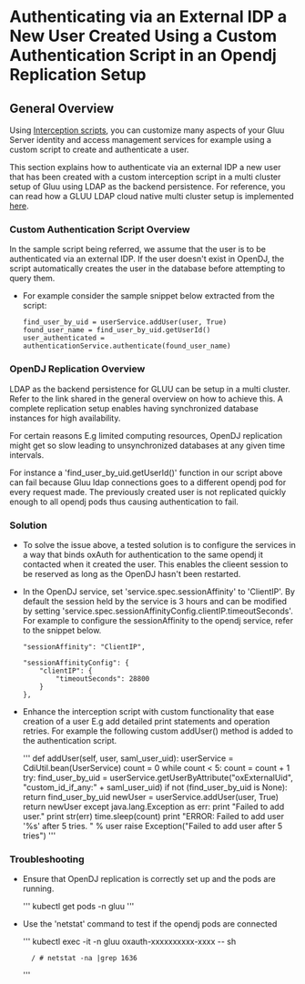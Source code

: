 # Authenticating via an External IDP a New User Created Using a Custom Authentication Script in an Opendj Replication Setup

## General Overview

Using [Interception scripts](https://gluu.org/docs/gluu-server/4.3/authn-guide/customauthn/), you can customize many aspects of your Gluu Server identity and access management services for example using a custom script to create and authenticate a user.

This section explains how to authenticate via an external IDP a new user that has been created with a custom interception script in a multi cluster setup of Gluu using LDAP as the backend persistence. For reference, you can read how a GLUU LDAP cloud native multi cluster setup is implemented [here](https://gluu.org/docs/gluu-server/4.3/tutorials/cn-ldap-multi-cluster/#test-replication). 

### Custom Authentication Script Overview

In the sample script being referred, we assume that the user is to be authenticated via an external IDP. If the user doesn't exist in OpenDJ, the script automatically creates the user in the database before attempting to query them.

- For example consider the sample snippet below extracted from the script:
 
    ```
    find_user_by_uid = userService.addUser(user, True)
    found_user_name = find_user_by_uid.getUserId()
    user_authenticated = authenticationService.authenticate(found_user_name)
    ```

### OpenDJ Replication Overview

LDAP as the backend persistence for GLUU can be setup in a multi cluster. Refer to the link shared in the general overview on how to achieve this. A complete replication setup 
enables having synchronized database instances for high availability.

For certain reasons E.g limited computing resources, OpenDJ replication might get so slow leading to unsynchronized databases at any given time intervals.

For instance a 'find_user_by_uid.getUserId()' function in our script above can fail because Gluu ldap connections goes to a different opendj pod for every request made. The previously created user is not replicated quickly enough to all opendj pods thus causing authentication to fail.

### Solution

- To solve the issue above, a tested solution is to configure the services in a way that binds oxAuth for authentication to the same opendj it contacted when it created the user. This enables the clieent session to be reserved as long as the OpenDJ hasn't been restarted.

- In the OpenDJ service, set 'service.spec.sessionAffinity' to 'ClientIP'. By default the session held by the service is 3 hours and can be modified by setting 'service.spec.sessionAffinityConfig.clientIP.timeoutSeconds'. For example to configure the sessionAffinity to the opendj service, refer to the snippet below.

    ```
    "sessionAffinity": "ClientIP",

    "sessionAffinityConfig": {
        "clientIP": {
            "timeoutSeconds": 28800
        }
    },
    ```

- Enhance the interception script with custom functionality that ease creation of a user E.g add detailed print statements and operation retries. For example the following custom addUser() method is added to the authentication script.

    '''
    def addUser(self, user, saml_user_uid):
        userService = CdiUtil.bean(UserService)
        count = 0
        while count < 5:
            count = count + 1
            try:
                find_user_by_uid = userService.getUserByAttribute("oxExternalUid", "custom_id_if_any:" + saml_user_uid)
                if not (find_user_by_uid is None):
                    return find_user_by_uid
                newUser = userService.addUser(user, True)
                return newUser
            except java.lang.Exception as err:
                print "Failed to add user."
                print str(err)
                time.sleep(count)
        print "ERROR: Failed to add user '%s' after 5 tries. " % user
        raise Exception("Failed to add user after 5 tries")
    '''

### Troubleshooting

- Ensure that OpenDJ replication is correctly set up and the pods are running.

    '''
        kubectl get pods -n gluu
    '''

- Use the 'netstat' command to test if the opendj pods are connected

    '''
        kubectl exec -it -n gluu oxauth-xxxxxxxxxx-xxxx  -- sh 

        / # netstat -na |grep 1636
    '''